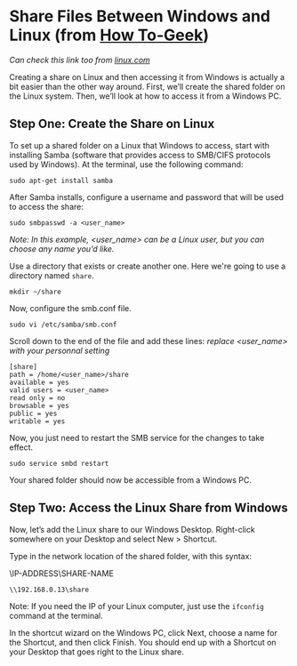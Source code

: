 # Share Files Between Windows and Linux (from [How To-Geek](https://www.howtogeek.com/176471/how-to-share-files-between-windows-and-linux/))

_Can check this link too from [linux.com](https://www.linux.com/news/using-samba-share-files-between-linux-and-windows)_

Creating a share on Linux and then accessing it from Windows is actually a bit easier than the other way around. First, we’ll create the shared folder on the Linux system. Then, we’ll look at how to access it from a Windows PC.

## Step One: Create the Share on Linux

To set up a shared folder on a Linux that Windows to access, start with installing Samba (software that provides access to SMB/CIFS protocols used by Windows). At the terminal, use the following command:
```
sudo apt-get install samba
```
After Samba installs, configure a username and password that will be used to access the share:
```
sudo smbpasswd -a <user_name>
```
_Note: In this example, <user_name> can be a Linux user, but you can choose any name you’d like._

Use a directory that exists or create another one. Here we're going to use a directory named `share`.
```
mkdir ~/share
```
Now, configure the smb.conf file.
```
sudo vi /etc/samba/smb.conf
```
Scroll down to the end of the file and add these lines:
_replace <user_name> with your personnal setting_
```
[share]
path = /home/<user_name>/share
available = yes
valid users = <user_name>
read only = no
browsable = yes
public = yes
writable = yes
```
Now, you just need to restart the SMB service for the changes to take effect.
```
sudo service smbd restart
```
Your shared folder should now be accessible from a Windows PC.

## Step Two: Access the Linux Share from Windows

Now, let’s add the Linux share to our Windows Desktop.  Right-click somewhere on your Desktop and select New > Shortcut.

Type in the network location of the shared folder, with this syntax:

\\IP-ADDRESS\SHARE-NAME

```
\\192.168.0.13\share
```

Note: If you need the IP of your Linux computer, just use the `ifconfig` command at the terminal.

In the shortcut wizard on the Windows PC, click Next, choose a name for the Shortcut, and then click Finish. You should end up with a Shortcut on your Desktop that goes right to the Linux share.

